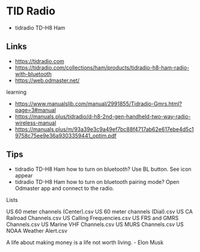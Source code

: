 # TID Radio

* tidradio TD-H8 Ham

## Links

* https://tidradio.com
* https://tidradio.com/collections/ham/products/tidradio-h8-ham-radio-with-bluetooth
* https://web.odmaster.net/

learning

* https://www.manualslib.com/manual/2991855/Tidradio-Gmrs.html?page=3#manual
* https://manuals.plus/tidradio/d-h8-2nd-gen-handheld-two-way-radio-wireless-manual
* https://manuals.plus/m/93a39e3c9a49ef7bc88f4717ab62e617ebe4d5c19758c75ee9e36a9303359441_optim.pdf

## Tips

* tidradio TD-H8 Ham how to turn on bluetooth? Use BL button. See icon appear
* tidradio TD-H8 Ham how to turn on bluetooth pairing mode? Open Odmaster app and connect to the radio.

Lists

US 60 meter channels (Center).csv
US 60 meter channels (Dial).csv
US CA Railroad Channels.csv
US Calling Frequencies.csv
US FRS and GMRS Channels.csv
US Marine VHF Channels.csv
US MURS Channels.csv
US NOAA Weather Alert.csv

A life about making money is a life not worth living. - Elon Musk
